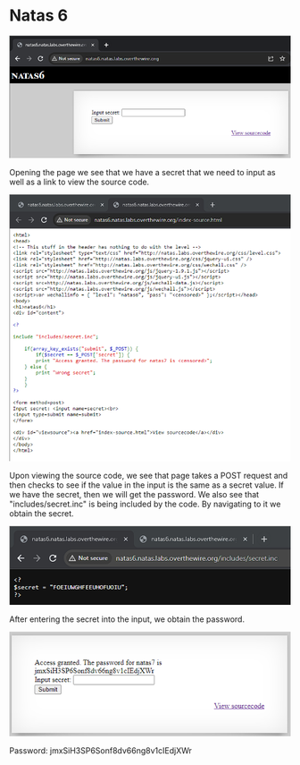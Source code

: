 # Natas 6

![Default web page appearance.](../images/natas6/defaultPage.png)

Opening the page we see that we have a secret that we need to input as well as a link to view the source code.

![Page source code.](../images/natas6/sourceCode.png)

Upon viewing the source code, we see that page takes a POST request and then checks to see if the value in the input is the same as a secret value. If we have the secret, then we will get the password. We also see that "includes/secret.inc" is being included by the code. By navigating to it we obtain the secret.

![Secret.](../images/natas6/secret.png)

After entering the secret into the input, we obtain the password.

![Password.](../images/natas6/password.png)

Password: jmxSiH3SP6Sonf8dv66ng8v1cIEdjXWr